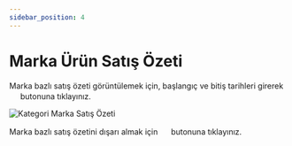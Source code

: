 ```yaml
---
sidebar_position: 4
---
```


# Marka Ürün Satış Özeti

Marka bazlı satış özeti görüntülemek için, başlangıç ve bitiş tarihleri girerek <img src="/img/butonlar/goster-buton-2.png" height="16"/> butonuna tıklayınız. 

![Kategori Marka Satış Özeti](/img/raporlar/marka-urun-rapor.png)

Marka bazlı satış özetini dışarı almak için <img src="/img/butonlar/calistir-buton.png" height="16"/> butonuna tıklayınız. 